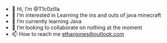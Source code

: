 - 👋 Hi, I’m @T1c0zilla
- 👀 I’m interested in Learning the ins and outs of java minecraft
- 🌱 I’m currently learning Java
- 💞️ I’m looking to collaborate on nothing at the moment
- 📫 How to reach me ethanjones@outlook.com

<!---
Err0rwebpag3notavailable/Err0rwebpag3notavailable is a ✨ special ✨ repository because its `README.md` (this file) appears on your GitHub profile.
You can click the Preview link to take a look at your changes.
--->
